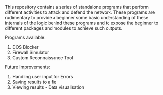 This repository contains a series of standalone programs that perform different activities to attack and defend the network.
These programs are rudimentary to provide a beginner some basic understanding of these internals of the logic behind these programs and to expose the beginner to different packages and modules to achieve such outputs.

Programs available:
1. DOS Blocker
2. Firewall Simulator
3. Custom Reconnaissance Tool

Future Improvements:
1. Handling user input for Errors
2. Saving results to a fie
3. Viewing results - Data visualisation
